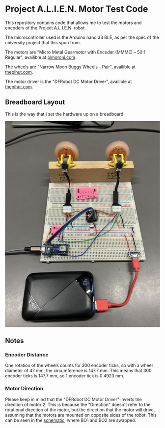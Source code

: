 # Project A.L.I.E.N. Motor Test Code

<!-- Harry Boyd - 29/07/2024 - github.com/hboyd255 -->

This repository contains code that allows me to test the motors and encoders of
the Project A.L.I.E.N. robot.

The microcontroller used is the Arduino nano 33 BLE, as per the spec of the
university project that this spun from.

The motors are "Micro Metal Gearmotor with Encoder (MMME) – 50:1 Regular",
availible at
[pimoroni.com](https://shop.pimoroni.com/products/micro-metal-gearmotor-with-micro-metal-motor-encoder).

The wheels are "Narrow Moon Buggy Wheels - Pair", availible at
[thepihut.com](https://thepihut.com/products/narrow-moon-buggy-wheels-pair).

The motor driver is the "DFRobot DC Motor Driver", availible at
[thepihut.com](https://thepihut.com/products/fermion-tb6612fng-2x1-2a-dc-motor-driver).

## Breadboard Layout

This is the way that I set the hardware up on a breadboard.

![Two motors set up on a breadboard](/photos/Breadboard.jpg)

## Notes

### Encoder Distance

One rotation of the wheels counts for 300 encoder ticks, so with a wheel
diameter of 47 mm, the circumference is 147.7 mm. This means that 300 encoder
ticks is 147.7 mm, so 1 encoder tick is 0.4923 mm.

### Motor Direction

Please keep in mind that the "DFRobot DC Motor Driver" inverts the direction of
motor 2. This is because the "Direction" doesn't refer to the rotational
direction of the motor, but the direction that the motor will drive, assuming
that the motors are mounted on opposite sides of the robot. This can be seen in
the
[schematic](https://dfimg.dfrobot.com/nobody/wiki/dd70bd9131bdf504736e6debdee835fe.pdf),
where BO1 and BO2 are swapped.
